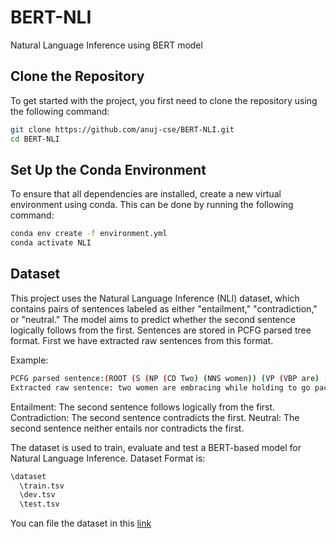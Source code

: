 # BERT-NLI
Natural Language Inference using BERT model

## Clone the Repository
To get started with the project, you first need to clone the repository using the following command:

```bash
git clone https://github.com/anuj-cse/BERT-NLI.git
cd BERT-NLI
```

## Set Up the Conda Environment
To ensure that all dependencies are installed, create a new virtual environment using conda. This can be done by running the following command:

```bash
conda env create -f environment.yml
conda activate NLI
```

## Dataset
This project uses the Natural Language Inference (NLI) dataset, which contains pairs of sentences labeled as either "entailment," "contradiction," or "neutral." The model aims to predict whether the second sentence logically follows from the first. Sentences are stored in PCFG parsed tree format. First we have extracted raw sentences from this format.

Example:

```bash
PCFG parsed sentence:(ROOT (S (NP (CD Two) (NNS women)) (VP (VBP are) (VP (VBG embracing) (SBAR (IN while) (S (NP (VBG holding)) (VP (TO to) (VP (VB go) (NP (NNS packages)))))))) (. .)))
Extracted raw sentence: two women are embracing while holding to go packages .
```
    

Entailment: The second sentence follows logically from the first.
Contradiction: The second sentence contradicts the first.
Neutral: The second sentence neither entails nor contradicts the first.

The dataset is used to train, evaluate and test a BERT-based model for Natural Language Inference.
Dataset Format is:
```bash
\dataset
  \train.tsv
  \dev.tsv
  \test.tsv
```
You can file the dataset in this [link](https://drive.google.com/file/d/14kplogWzU2JsIB04ENeLtgtYTt0kYyxU/view)


